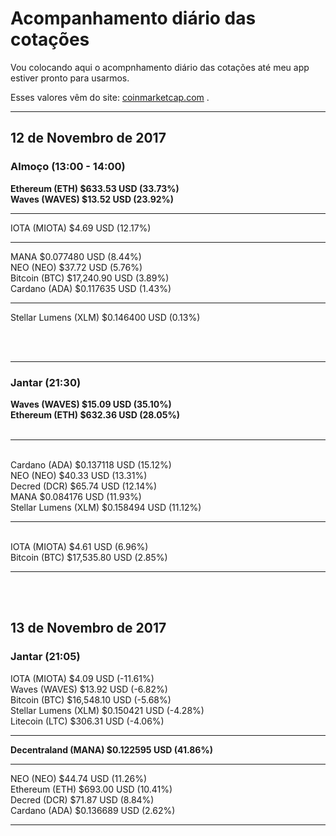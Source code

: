 # Acompanhamento diário das cotações

Vou colocando aqui o acompnhamento diário das cotações até meu app estiver pronto para usarmos.

Esses valores vêm do site: [coinmarketcap.com](https://coinmarketcap.com/) .


<hr>

## 12 de Novembro de 2017


### Almoço (13:00 - 14:00)

**Ethereum (ETH) $633.53 USD (33.73%)**<br>
**Waves (WAVES) $13.52 USD (23.92%)**
<br>

<hr>
IOTA (MIOTA) $4.69 USD (12.17%)<br> 
<hr>
MANA $0.077480 USD (8.44%)<br>
NEO (NEO) $37.72 USD (5.76%) <br>
Bitcoin (BTC) $17,240.90 USD (3.89%) <br>
Cardano (ADA) $0.117635 USD (1.43%) <br>
<hr>
Stellar Lumens (XLM) $0.146400 USD (0.13%) <br>

<br><br>
<hr>

### Jantar (21:30)

**Waves (WAVES) $15.09 USD (35.10%)** <br>
**Ethereum (ETH) $632.36 USD (28.05%)** <br>
<br>
<hr><br>
Cardano (ADA) $0.137118 USD (15.12%)  <br>
NEO (NEO) $40.33 USD (13.31%) <br>
Decred (DCR) $65.74 USD (12.14%) <br>
MANA $0.084176 USD (11.93%) <br>
Stellar Lumens (XLM) $0.158494 USD (11.12%)  <br>
<hr><br>
IOTA (MIOTA) $4.61 USD (6.96%)<br> 
Bitcoin (BTC) $17,535.80 USD (2.85%) <br>



<hr>

<br>
<br>

## 13 de Novembro de 2017

### Jantar (21:05)

IOTA (MIOTA) $4.09 USD (-11.61%)<br> 
Waves (WAVES) $13.92 USD (-6.82%)<br>
Bitcoin (BTC) $16,548.10 USD (-5.68%)  <br>
Stellar Lumens (XLM) $0.150421 USD (-4.28%) <br>
Litecoin (LTC) $306.31 USD (-4.06%) 

<hr>

**Decentraland (MANA) $0.122595 USD (41.86%)**

<hr>
NEO (NEO) $44.74 USD (11.26%)<br>
Ethereum (ETH) $693.00 USD (10.41%)<br>
Decred (DCR) $71.87 USD (8.84%)<br>
Cardano (ADA) $0.136689 USD (2.62%)<br>

<hr>
